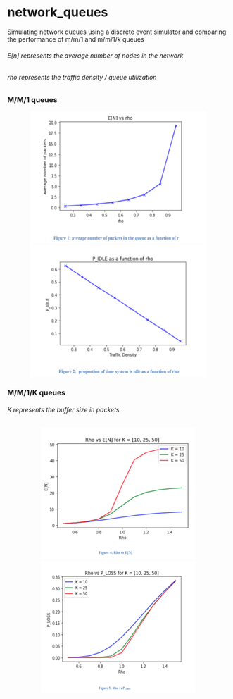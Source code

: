 # network_queues
Simulating network queues using a discrete event simulator and comparing the performance of m/m/1 and m/m/1/k queues

###### E[n] represents the average number of nodes in the network
###### rho represents the traffic density / queue utilization

### M/M/1 queues

<div align="center">
    <img src="/images/1.PNG" height="300" width="400">
</div>

<div align="center">
    <img src="/images/2.PNG" height="300" width="400">
</div>


### M/M/1/K queues

###### K represents the buffer size in packets

<div align="center">
    <img src="/images/3.PNG" height="300" width="350">
</div>

<div align="center">
    <img src="/images/4.PNG" height="300" width="350">
</div>

